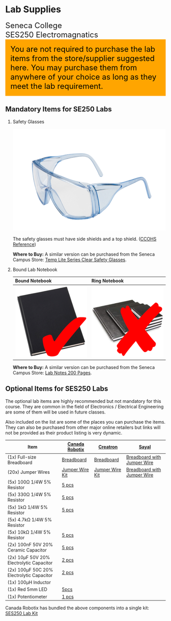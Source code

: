 # Lab Supplies

<font size="5">
Seneca College</br>
SES250 Electromagnatics
</font>

<div style="padding: 15px; border: 1px solid orange; background-color: orange; color: black;">
<font size="5">You are not required to purchase the lab items from the store/supplier suggested here. You may purchase them from anywhere of your choice as long as they meet the lab requirement.</font>
</div>

## Mandatory Items for SE250 Labs

1. Safety Glasses

    ![Safety Glasses](instruction-safety-glasses.png)

    The safety glasses must have side shields and a top shield. ([CCOHS Reference](https://www.ccohs.ca/oshanswers/prevention/ppe/glasses.html))

    **Where to Buy:** A similar version can be purchased from the Seneca Campus Store: [Temp Lite Series Clear Safety Glasses](https://www.bkstr.com/senecacollegestore/product/temp-lite-series-clear-safety-glasses-615167-1).

1. Bound Lab Notebook

    | Bound Notebook | Ring Notebook |
    | --- | --- |
    | ![Right: Bound Notebook](instruction-notebook-bound.png) | ![Wrong: Ring Notebook](instruction-notebook-ring.png) |

    **Where to Buy:** A similar version can be purchased from the Seneca Campus Store: [Lab Notes 200 Pages](https://www.bkstr.com/senecacollegestore/product/lab-notes-200-pages-110015-1).

## Optional Items for SES250 Labs

The optional lab items are highly recommended but not mandatory for this course. They are common in the field of Electronics / Electrical Engineering are some of them will be used in future classes.

Also included on the list are some of the places you can purchase the items. They can also be purchased from other major online retailers but links will not be provided as their product listing is very dynamic.

| Item | [Canada Robotix](https://www.canadarobotix.com/) | [Creatron](https://www.creatroninc.com/) | [Sayal](https://sayal.com/) |
| --- | --- | --- | --- |
| (1x) Full-size Breadboard | [Breadboard](https://www.canadarobotix.com/products/160) | [Breadboard](https://www.creatroninc.com/product/full-size-breadboard-white/) | [Breadboard with Jumper Wire](https://secure.sayal.com/STORE4/prodetails.php?SKU=162075) |
| (20x) Jumper Wires | [Jumper Wire Kit](https://www.canadarobotix.com/products/158) | [Jumper Wire Kit](https://www.creatroninc.com/product/22awg-hookup-wire-box-140pcs/) | [Breadboard with Jumper Wire](https://secure.sayal.com/STORE4/prodetails.php?SKU=162075) |
| (5x) 100Ω 1/4W 5% Resistor | [5 pcs](https://www.canadarobotix.com/products/2677)| | |
| (5x) 330Ω 1/4W 5% Resistor | [5 pcs](https://www.canadarobotix.com/products/707) | | |
| (5x) 1kΩ 1/4W 5% Resistor | [5 pcs](https://www.canadarobotix.com/products/708) | | |
| (5x) 4.7kΩ 1/4W 5% Resistor | | | |
| (5x) 10kΩ 1/4W 5% Resistor | [5 pcs](https://www.canadarobotix.com/products/918) | | |
| (2x) 100nF 50V 20% Ceramic Capacitor | [5 pcs](https://www.canadarobotix.com/products/905) | | |
| (2x) 10μF 50V 20% Electrolytic Capacitor | [2 pcs](https://www.canadarobotix.com/products/960) | | |
| (2x) 100μF 50C 20% Electrolytic Capacitor | [2 pcs](https://www.canadarobotix.com/products/1087) | | |
| (1x) 100μH Inductor | | | |
| (1x) Red 5mm LED | [5pcs](https://www.canadarobotix.com/products/706) | | |
| (1x) Potentiometer | [1 pcs](https://www.canadarobotix.com/products/553) | | |

Canada Robotix has bundled the above components into a single kit: [SES250 Lab Kit](https://www.canadarobotix.com/products/5122)